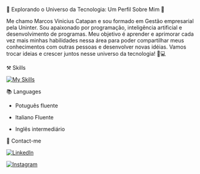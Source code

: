 🌟 Explorando o Universo da Tecnologia: Um Perfil Sobre Mim 🚀

Me chamo Marcos Vinicius Catapan e sou formado em Gestão empresarial pela Uninter.
Sou apaixonado por programação, inteligência artificial e desenvolvimento de programas. Meu objetivo é aprender e aprimorar cada vez mais minhas habilidades nessa área para poder compartilhar meus conhecimentos com outras pessoas e desenvolver novas idéias. Vamos trocar ideias e crescer juntos nesse universo da tecnologia! 🚀💻


⚒️ Skills

[![My Skills](https://skillicons.dev/icons?i=py,mysql,visualstudio,ai&perline=4)](https://skillicons.dev)


📚 Languages

- Potuguês fluente

- Italiano Fluente

- Inglês intermediário


📲 Contact-me

[![LinkedIn](https://img.shields.io/badge/LinkedIn-0077B5?style=for-the-badge&logo=linkedin&logoColor=white)](https://www.linkedin.com/in/marcos-vinicius-catapan-b766b1305/)

[![Instagram](https://img.shields.io/badge/-Instagram-%23E4405F?style=for-the-badge&logo=instagram&logoColor=white)](https://www.instagram.com/marcos_catapan/)

